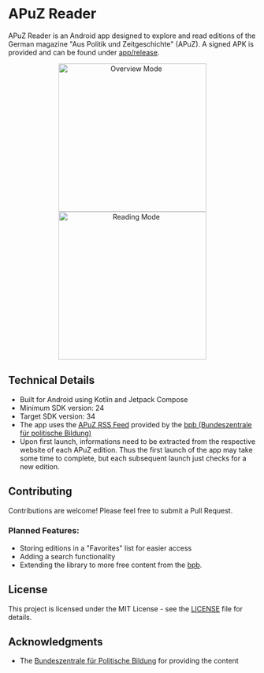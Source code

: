 # APuZ Reader

APuZ Reader is an Android app designed to explore and read editions of the German magazine "Aus Politik und Zeitgeschichte" (APuZ). A signed APK is provided and can be found under [app/release](https://github.com/Lienhop/APuZ-Reader/tree/main/app/release).

<p align="middle">
  <img title="Overview Mode" src="https://github.com/user-attachments/assets/61477d5f-cfa2-491a-af63-5b85ce16d2bd" width=300" hspace=20 />
  <img title="Reading Mode" src="https://github.com/user-attachments/assets/7f8c5b5b-44b2-4bd6-a5b5-9bcfdaa9101e" width="300" /> 
</p>

## Technical Details

- Built for Android using Kotlin and Jetpack Compose
- Minimum SDK version: 24
- Target SDK version: 34
- The app uses the [APuZ RSS Feed](https://www.bpb.de/rss-feed/230868.rss) provided by the [bpb (Bundeszentrale für politische Bildung)](https://www.bpb.de)
- Upon first launch, informations need to be extracted from the respective website of each APuZ edition. Thus the first launch of the app may take some time to complete, but each subsequent launch just checks for a new edition.

## Contributing

Contributions are welcome! Please feel free to submit a Pull Request.

### Planned Features:

- Storing editions in a "Favorites" list for easier access
- Adding a search functionality
- Extending the library to more free content from the [bpb](https://www.bpb.de/).

## License

This project is licensed under the MIT License - see the [LICENSE](LICENSE) file for details.

## Acknowledgments

- The [Bundeszentrale für Politische Bildung](https://www.bpb.de/) for providing the content
